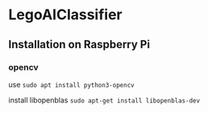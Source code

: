 # LegoAIClassifier

## Installation on Raspberry Pi

### opencv
use `sudo apt install python3-opencv`

install libopenblas `sudo apt-get install libopenblas-dev`